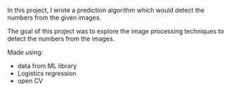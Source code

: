 In this project, I wrote a prediction algorithm which would detect the numbers from the given images.

The goal of this project was to explore the image processing techniques to detect the numbers from the images.

Made using:
* data from ML library
* Logistics regression
* open CV